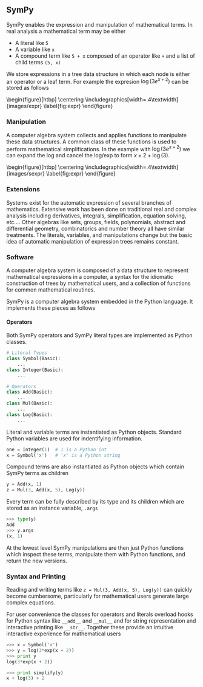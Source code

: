 SymPy
-----

SymPy enables the expression and manipulation of mathematical terms.  In real analysis a mathematical term may be either

*   A literal like `5`
*   A variable like `x`
*   A compound term like `5 + x` composed of an operator like `+` and a list of child terms `(5, x)`

We store expressions in a tree data structure in which each node is either an operator or a leaf term.  For example the expresion $\log(3 e^{x + 2})$ can be stored as follows

\begin{figure}[htbp]
\centering
\includegraphics[width=.4\textwidth]{images/expr}
\label{fig:expr}
\end{figure}

### Manipulation

A computer algebra system collects and applies functions to manipulate these data structures.  A common class of these functions is used to perform mathematical simplifications.  In the example with $\log(3 e^{x + 2})$ we can expand the log and cancel the log/exp to form $x+2+\log(3)$.  

\begin{figure}[htbp]
\centering
\includegraphics[width=.4\textwidth]{images/sexpr}
\label{fig:expr}
\end{figure}

### Extensions

Systems exist for the automatic expression of several branches of mathematics.  Extensive work has been done on traditional real and complex analysis including derivatives, integrals, simplification, equation solving, etc.... Other algebras like sets, groups, fields, polynomials, abstract and differential geometry, combinatorics and number theory all have similar treatments.  The literals, variables, and manipulations change but the basic idea of automatic manipulation of expression trees remains constant.

### Software

A computer algebra system is composed of a data structure to represent mathematical expressions in a computer, a syntax for the idiomatic construction of trees by mathematical users, and a collection of functions for common mathematical routines.

SymPy is a computer algebra system embedded in the Python language.  It implements these pieces as follows

#### Operators

Both SymPy operators and SymPy literal types are implemented as Python classes.

~~~~~~~~~~Python
# Literal Types
class Symbol(Basic):
    ...
class Integer(Basic):
    ...

# Operators
class Add(Basic):
    ...
class Mul(Basic):
    ...
class Log(Basic):
    ...
~~~~~~~~~~

Literal and variable terms are instantiated as Python objects.  Standard Python variables are used for indentifying information.

~~~~~~~~~~Python
one = Integer(1)  # 1 is a Python int
x = Symbol('x')   # 'x' is a Python string
~~~~~~~~~~

Compound terms are also instantiated as Python objects which contain SymPy terms as children

~~~~~~~~~~Python
y = Add(x, 1)
z = Mul(3, Add(x, 5), Log(y))
~~~~~~~~~~

Every term can be fully described by its type and its children which are stored as an instance variable, `.args`

~~~~~~~~~~Python
>>> type(y)
Add
>>> y.args
(x, 1)
~~~~~~~~~~

At the lowest level SymPy manipulations are then just Python functions which inspect these terms, manipulate them with Python functions, and return the new versions.


### Syntax and Printing

Reading and writing terms like `z = Mul(3, Add(x, 5), Log(y))` can quickly become cumbersome, particularly for mathematical users generate large complex equations.  

For user convenience the classes for operators and literals overload hooks for Python syntax like `__add__` and `__mul__` and for string representation and interactive printing like `__str__`.  Together these provide an intuitive interactive experience for mathematical users

~~~~~~~~~~Python
>>> x = Symbol('x')
>>> y = log(3*exp(x + 2))
>>> print y
log(3*exp(x + 2))

>>> print simplify(y)
x + log(3) + 2
~~~~~~~~~~
